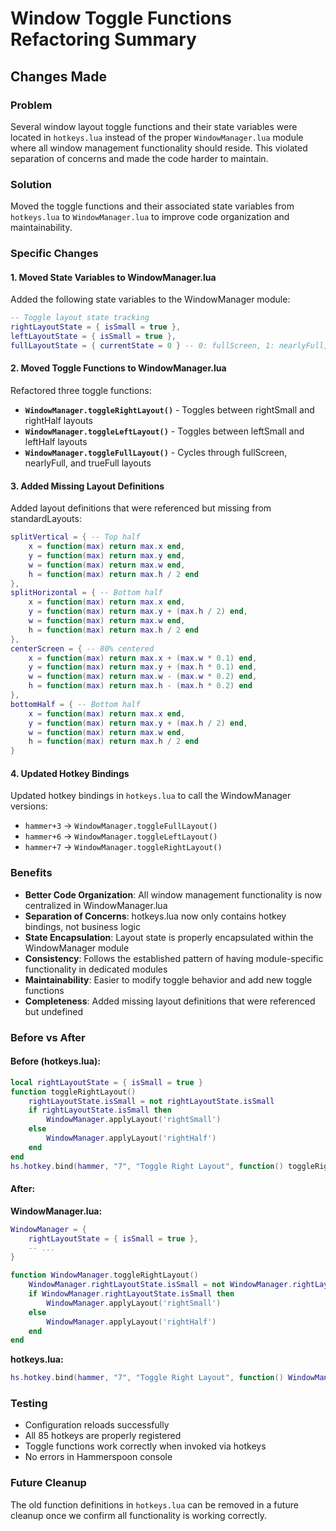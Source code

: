 # Window Toggle Functions Refactoring Summary

## Changes Made

### Problem
Several window layout toggle functions and their state variables were located in `hotkeys.lua` instead of the proper `WindowManager.lua` module where all window management functionality should reside. This violated separation of concerns and made the code harder to maintain.

### Solution
Moved the toggle functions and their associated state variables from `hotkeys.lua` to `WindowManager.lua` to improve code organization and maintainability.

### Specific Changes

#### 1. Moved State Variables to WindowManager.lua
Added the following state variables to the WindowManager module:
```lua
-- Toggle layout state tracking
rightLayoutState = { isSmall = true },
leftLayoutState = { isSmall = true },
fullLayoutState = { currentState = 0 } -- 0: fullScreen, 1: nearlyFull, 2: trueFull
```

#### 2. Moved Toggle Functions to WindowManager.lua
Refactored three toggle functions:

- **`WindowManager.toggleRightLayout()`** - Toggles between rightSmall and rightHalf layouts
- **`WindowManager.toggleLeftLayout()`** - Toggles between leftSmall and leftHalf layouts  
- **`WindowManager.toggleFullLayout()`** - Cycles through fullScreen, nearlyFull, and trueFull layouts

#### 3. Added Missing Layout Definitions
Added layout definitions that were referenced but missing from standardLayouts:

```lua
splitVertical = { -- Top half
    x = function(max) return max.x end,
    y = function(max) return max.y end,
    w = function(max) return max.w end,
    h = function(max) return max.h / 2 end
},
splitHorizontal = { -- Bottom half  
    x = function(max) return max.x end,
    y = function(max) return max.y + (max.h / 2) end,
    w = function(max) return max.w end,
    h = function(max) return max.h / 2 end
},
centerScreen = { -- 80% centered
    x = function(max) return max.x + (max.w * 0.1) end,
    y = function(max) return max.y + (max.h * 0.1) end,
    w = function(max) return max.w - (max.w * 0.2) end,
    h = function(max) return max.h - (max.h * 0.2) end
},
bottomHalf = { -- Bottom half
    x = function(max) return max.x end,
    y = function(max) return max.y + (max.h / 2) end,
    w = function(max) return max.w end,
    h = function(max) return max.h / 2 end
}
```

#### 4. Updated Hotkey Bindings
Updated hotkey bindings in `hotkeys.lua` to call the WindowManager versions:

- `hammer+3` → `WindowManager.toggleFullLayout()`
- `hammer+6` → `WindowManager.toggleLeftLayout()`
- `hammer+7` → `WindowManager.toggleRightLayout()`

### Benefits

- **Better Code Organization**: All window management functionality is now centralized in WindowManager.lua
- **Separation of Concerns**: hotkeys.lua now only contains hotkey bindings, not business logic
- **State Encapsulation**: Layout state is properly encapsulated within the WindowManager module
- **Consistency**: Follows the established pattern of having module-specific functionality in dedicated modules
- **Maintainability**: Easier to modify toggle behavior and add new toggle functions
- **Completeness**: Added missing layout definitions that were referenced but undefined

### Before vs After

#### Before (hotkeys.lua):
```lua
local rightLayoutState = { isSmall = true }
function toggleRightLayout()
    rightLayoutState.isSmall = not rightLayoutState.isSmall
    if rightLayoutState.isSmall then
        WindowManager.applyLayout('rightSmall')
    else
        WindowManager.applyLayout('rightHalf')
    end
end
hs.hotkey.bind(hammer, "7", "Toggle Right Layout", function() toggleRightLayout() end)
```

#### After:
**WindowManager.lua:**
```lua
WindowManager = {
    rightLayoutState = { isSmall = true },
    -- ...
}

function WindowManager.toggleRightLayout()
    WindowManager.rightLayoutState.isSmall = not WindowManager.rightLayoutState.isSmall
    if WindowManager.rightLayoutState.isSmall then
        WindowManager.applyLayout('rightSmall')
    else
        WindowManager.applyLayout('rightHalf')
    end
end
```

**hotkeys.lua:**
```lua
hs.hotkey.bind(hammer, "7", "Toggle Right Layout", function() WindowManager.toggleRightLayout() end)
```

### Testing
- Configuration reloads successfully
- All 85 hotkeys are properly registered
- Toggle functions work correctly when invoked via hotkeys
- No errors in Hammerspoon console

### Future Cleanup
The old function definitions in `hotkeys.lua` can be removed in a future cleanup once we confirm all functionality is working correctly. 
